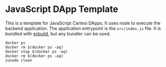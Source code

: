 # JavaScript DApp Template

This is a template for JavaScript Cartesi DApps. It uses node to execute the backend application.
The application entrypoint is the `src/index.js` file. It is bundled with [esbuild](https://esbuild.github.io), but any bundler can be used.


```
docker ps
docker rm $(docker ps -aq)
docker stop $(docker ps -aq)
docker rm $(docker ps -aq)
sunodo clean
```